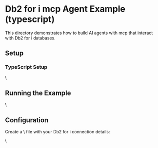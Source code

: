 # Db2 for i mcp Agent Example (typescript)

This directory demonstrates how to build AI agents with mcp that interact with Db2 for i databases.

## Setup

### TypeScript Setup

\\

## Running the Example

\\

## Configuration

Create a \ file with your Db2 for i connection details:

\\
